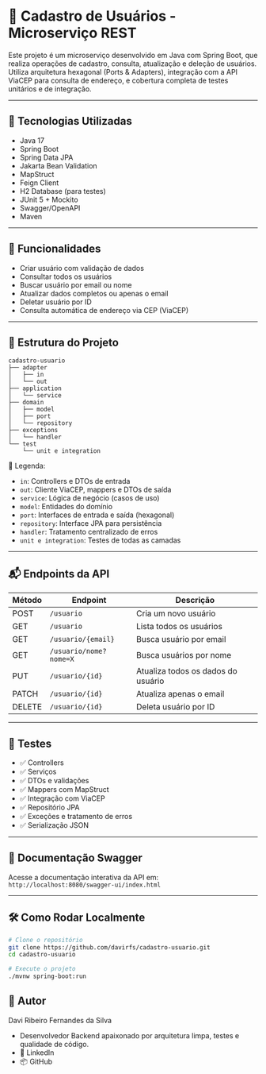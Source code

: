 # 📇 Cadastro de Usuários - Microserviço REST

Este projeto é um microserviço desenvolvido em Java com Spring Boot, que realiza operações de cadastro, consulta, atualização e deleção de usuários. Utiliza arquitetura hexagonal (Ports & Adapters), integração com a API ViaCEP para consulta de endereço, e cobertura completa de testes unitários e de integração.

---

## 🚀 Tecnologias Utilizadas

- Java 17
- Spring Boot
- Spring Data JPA
- Jakarta Bean Validation
- MapStruct
- Feign Client
- H2 Database (para testes)
- JUnit 5 + Mockito
- Swagger/OpenAPI
- Maven

---

## 📌 Funcionalidades

- Criar usuário com validação de dados
- Consultar todos os usuários
- Buscar usuário por email ou nome
- Atualizar dados completos ou apenas o email
- Deletar usuário por ID
- Consulta automática de endereço via CEP (ViaCEP)

---

## 📂 Estrutura do Projeto

```text
cadastro-usuario
├── adapter
│   ├── in
│   └── out
├── application
│   └── service
├── domain
│   ├── model
│   ├── port
│   └── repository
├── exceptions
│   └── handler
└── test
    └── unit e integration
```

📌 Legenda:
- `in`: Controllers e DTOs de entrada
- `out`: Cliente ViaCEP, mappers e DTOs de saída
- `service`: Lógica de negócio (casos de uso)
- `model`: Entidades do domínio
- `port`: Interfaces de entrada e saída (hexagonal)
- `repository`: Interface JPA para persistência
- `handler`: Tratamento centralizado de erros
- `unit e integration`: Testes de todas as camadas


---

## 📬 Endpoints da API

| Método | Endpoint               | Descrição                          |
|--------|------------------------|------------------------------------|
| POST   | `/usuario`             | Cria um novo usuário               |
| GET    | `/usuario`             | Lista todos os usuários            |
| GET    | `/usuario/{email}`     | Busca usuário por email            |
| GET    | `/usuario/nome?nome=X` | Busca usuários por nome            |
| PUT    | `/usuario/{id}`        | Atualiza todos os dados do usuário |
| PATCH  | `/usuario/{id}`        | Atualiza apenas o email            |
| DELETE | `/usuario/{id}`        | Deleta usuário por ID              |

---

## 🧪 Testes

- ✅ Controllers
- ✅ Serviços
- ✅ DTOs e validações
- ✅ Mappers com MapStruct
- ✅ Integração com ViaCEP
- ✅ Repositório JPA
- ✅ Exceções e tratamento de erros
- ✅ Serialização JSON

---

## 📖 Documentação Swagger

Acesse a documentação interativa da API em:  
`http://localhost:8080/swagger-ui/index.html`

---

## 🛠️ Como Rodar Localmente

```bash
# Clone o repositório
git clone https://github.com/davirfs/cadastro-usuario.git
cd cadastro-usuario

# Execute o projeto
./mvnw spring-boot:run
```

## 👤 Autor
Davi Ribeiro Fernandes da Silva
- Desenvolvedor Backend apaixonado por arquitetura limpa, testes e qualidade de código.
- 🔗 LinkedIn 
- 📦 GitHub
